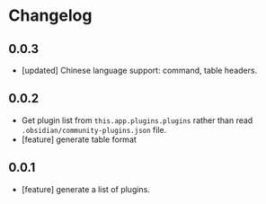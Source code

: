 # Changelog

## 0.0.3
- [updated] Chinese language support: command, table headers.

## 0.0.2
- Get plugin list from `this.app.plugins.plugins` rather than read `.obsidian/community-plugins.json` file.
- [feature] generate table format

## 0.0.1
- [feature] generate a list of plugins.
